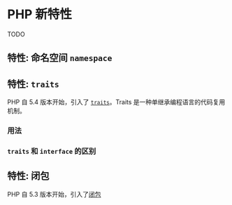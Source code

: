 # PHP 新特性

TODO

## 特性: 命名空间 `namespace`



## 特性: `traits`

PHP 自 5.4 版本开始，引入了 [`traits`](http://php.net/manual/en/language.oop5.traits.php)。Traits 是一种单继承编程语言的代码复用机制。

### 用法

### `traits` 和 `interface` 的区别

## 特性: 闭包

PHP 自 5.3 版本开始，引入了[闭包](http://php.net/manual/en/class.closure.php)

